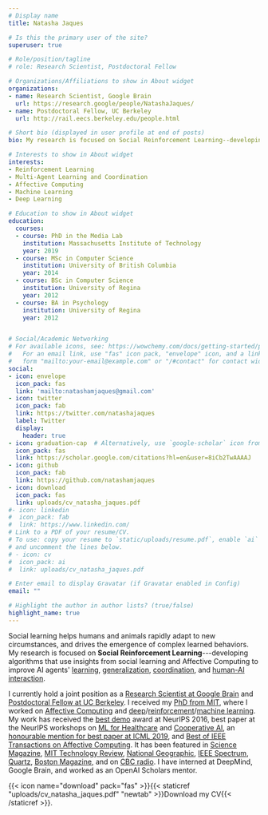 ```yaml
---
# Display name
title: Natasha Jaques

# Is this the primary user of the site?
superuser: true

# Role/position/tagline
# role: Research Scientist, Postdoctoral Fellow

# Organizations/Affiliations to show in About widget
organizations:
- name: Research Scientist, Google Brain
  url: https://research.google/people/NatashaJaques/
- name: Postdoctoral Fellow, UC Berkeley
  url: http://rail.eecs.berkeley.edu/people.html

# Short bio (displayed in user profile at end of posts)
bio: My research is focused on Social Reinforcement Learning--developing algorithms that use insights from social learning and Affective Computing to improve AI agents' learning, generalization, coordination, and human-AI interaction.

# Interests to show in About widget
interests:
- Reinforcement Learning
- Multi-Agent Learning and Coordination
- Affective Computing
- Machine Learning
- Deep Learning

# Education to show in About widget
education:
  courses:
  - course: PhD in the Media Lab
    institution: Massachusetts Institute of Technology
    year: 2019
  - course: MSc in Computer Science
    institution: University of British Columbia
    year: 2014
  - course: BSc in Computer Science
    institution: University of Regina
    year: 2012
  - course: BA in Psychology
    institution: University of Regina
    year: 2012


# Social/Academic Networking
# For available icons, see: https://wowchemy.com/docs/getting-started/page-builder/#icons
#   For an email link, use "fas" icon pack, "envelope" icon, and a link in the
#   form "mailto:your-email@example.com" or "/#contact" for contact widget.
social:
- icon: envelope
  icon_pack: fas
  link: 'mailto:natashamjaques@gmail.com'
- icon: twitter
  icon_pack: fab
  link: https://twitter.com/natashajaques
  label: Twitter
  display:
    header: true
- icon: graduation-cap  # Alternatively, use `google-scholar` icon from `ai` icon pack
  icon_pack: fas
  link: https://scholar.google.com/citations?hl=en&user=8iCb2TwAAAAJ
- icon: github
  icon_pack: fab
  link: https://github.com/natashamjaques
- icon: download
  icon_pack: fas
  link: uploads/cv_natasha_jaques.pdf
#- icon: linkedin
#  icon_pack: fab
#  link: https://www.linkedin.com/
# Link to a PDF of your resume/CV.
# To use: copy your resume to `static/uploads/resume.pdf`, enable `ai` icons in `params.toml`, 
# and uncomment the lines below.
# - icon: cv
#  icon_pack: ai
#  link: uploads/cv_natasha_jaques.pdf

# Enter email to display Gravatar (if Gravatar enabled in Config)
email: ""

# Highlight the author in author lists? (true/false)
highlight_name: true
---
```

Social learning helps humans and animals rapidly adapt to new circumstances, and drives the emergence of complex learned behaviors. My research is focused on **Social Reinforcement Learning**---developing algorithms that use insights from social learning and Affective Computing to improve AI agents' [learning](./publication/paired), [generalization](./publication/learning-social-learning/), [coordination](./publication/social-influence-as-intrinsic-motivation-for-multiagent-deep-reinforce/), and [human-AI interaction](./publication/humancentric-dialog-training-via-offline-reinforcement-learning/). 

I currently hold a joint position as a [Research Scientist at Google Brain](https://research.google/people/NatashaJaques/) and [Postdoctoral Fellow at UC Berkeley](http://rail.eecs.berkeley.edu/people.html). I received my [PhD from MIT](publication/social-and-affective-machine-learning/), where I worked on [Affective Computing](./tag/affective-computing/) and [deep](./tag/deep-learning)/[reinforcement](./tag/reinforcement-learning)/[machine learning](./tag/machine-learning). My work has received the [best demo](publication/interactive-musical-improvisation-with-magenta/) award at NeurIPS 2016, best paper at the NeurIPS workshops on [ML for Healthcare](./publication/personalized-multitask-learning-for-predicting-tomorrows-mood-stress-a/) and [Cooperative AI](./publication/learning-social-learning), an [honourable mention for best paper at ICML 2019](publication/social-influence-as-intrinsic-motivation-for-multiagent-deep-reinforce/), and [Best of IEEE Transactions on Affective Computing](./publication/personalized-multitask-learning-for-predicting-tomorrows-mood-stress-a/). It has  been featured in [Science Magazine](https://www.sciencemag.org/news/2021/01/who-needs-teacher-artificial-intelligence-designs-lesson-plans-itself), [MIT Technology Review](https://www.technologyreview.com/s/603003/ai-songsmith-cranks-out-surprisingly-catchy-tunes/), [National Geographic](https://www.nationalgeographic.com/environment/2019/07/artificial-intelligence-climate-change/), [IEEE Spectrum](https://spectrum.ieee.org/tech-talk/computing/software/deepmind-teaches-ai-teamwork), [Quartz](https://qz.com/1209466/google-is-building-ai-to-make-humans-smile/), [Boston Magazine](http://www.bostonmagazine.com/news/blog/2015/01/05/smiletracker-captures-photos-internet/), and on [CBC radio](https://www.cbc.ca/news/canada/saskatchewan/regina-woman-develops-smile-app-at-mit-1.2886943).  I have interned at DeepMind, Google Brain, and worked as an OpenAI Scholars mentor. 
<!--I earned my Masters degree from the University of British Columbia, and undergraduate degrees in Computer Science and Psychology from the University of Regina.-->

{{< icon name="download" pack="fas" >}}{{< staticref "uploads/cv_natasha_jaques.pdf" "newtab" >}}Download my CV{{< /staticref >}}.
